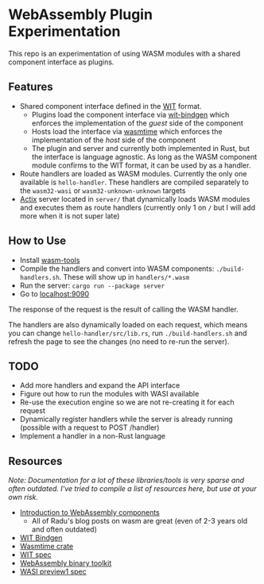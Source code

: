 # WebAssembly Plugin Experimentation

This repo is an experimentation of using WASM modules with a shared component interface as plugins.

## Features

- Shared component interface defined in the [WIT](https://github.com/WebAssembly/component-model/blob/main/design/mvp/WIT.md) format.
  - Plugins load the component interface via [wit-bindgen](https://github.com/bytecodealliance/wit-bindgen) which enforces the implementation of the _guest_ side of the component
  - Hosts load the interface via [wasmtime](https://docs.rs/wasmtime/9.0.1/wasmtime/component/macro.bindgen.html) which enforces the implementation of the _host_ side of the component
  - The plugin and server and currently both implemented in Rust, but the interface is language agnostic. As long as the WASM component module confirms to the WIT format, it can be used by as a handler.
- Route handlers are loaded as WASM modules. Currently the only one available is `hello-handler`. These handlers are compiled separately to the `wasm32-wasi` or `wasm32-unknown-unknown` targets
- [Actix](https://actix.rs/) server located in `server/` that dynamically loads WASM modules and executes them as route handlers (currently only 1 on `/` but I will add more when it is not super late)

## How to Use

- Install [wasm-tools](https://github.com/bytecodealliance/wasm-tools)
- Compile the handlers and convert into WASM components: `./build-handlers.sh`. These will show up in `handlers/*.wasm`
- Run the server: `cargo run --package server`
- Go to [localhost:9090](http://localhost:9090)

The response of the request is the result of calling the WASM handler.

The handlers are also dynamically loaded on each request, which means you can change `hello-handler/src/lib.rs`, run `./build-handlers.sh` and refresh the page to see the changes (no need to re-run the server).

## TODO

- Add more handlers and expand the API interface
- Figure out how to run the modules with WASI available
- Re-use the execution engine so we are not re-creating it for each request
- Dynamically register handlers while the server is already running (possible with a request to POST /handler)
- Implement a handler in a non-Rust language

## Resources

_Note: Documentation for a lot of these libraries/tools is very sparse and often outdated. I've tried to compile a list of resources here, but use at your own risk._

- [Introduction to WebAssembly components](https://radu-matei.com/blog/intro-wasm-components/)
  - All of Radu's blog posts on wasm are great (even of 2-3 years old and often outdated)
- [WIT Bindgen](https://github.com/bytecodealliance/wit-bindgen)
- [Wasmtime crate](https://docs.rs/wasmtime/latest/wasmtime/index.html)
- [WIT spec](https://github.com/WebAssembly/component-model/blob/main/design/mvp/WIT.md)
- [WebAssembly binary toolkit](https://github.com/WebAssembly/wabt)
- [WASI preview1 spec](https://github.com/WebAssembly/WASI/blob/main/legacy/preview1/docs.md)
